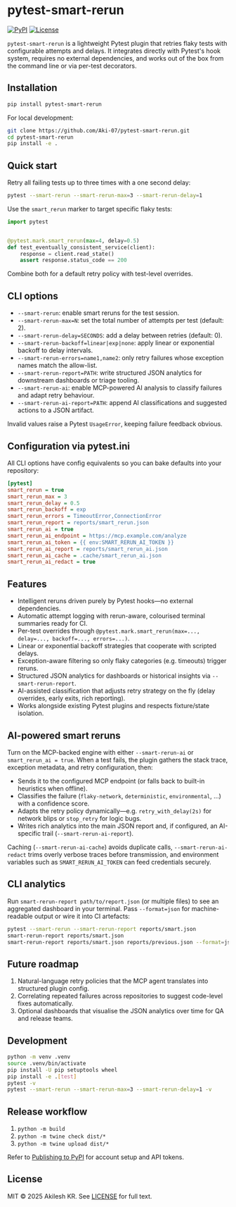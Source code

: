 # pytest-smart-rerun

[![PyPI](https://img.shields.io/pypi/v/pytest-smart-rerun.svg)](https://pypi.org/project/pytest-smart-rerun/)
[![License](https://img.shields.io/badge/license-MIT-blue.svg)](LICENSE)

`pytest-smart-rerun` is a lightweight Pytest plugin that retries flaky tests with configurable attempts and delays. It integrates directly with Pytest's hook system, requires no external dependencies, and works out of the box from the command line or via per-test decorators.

## Installation

```bash
pip install pytest-smart-rerun
```

For local development:

```bash
git clone https://github.com/Aki-07/pytest-smart-rerun.git
cd pytest-smart-rerun
pip install -e .
```

## Quick start

Retry all failing tests up to three times with a one second delay:

```bash
pytest --smart-rerun --smart-rerun-max=3 --smart-rerun-delay=1
```

Use the `smart_rerun` marker to target specific flaky tests:

```python
import pytest


@pytest.mark.smart_rerun(max=4, delay=0.5)
def test_eventually_consistent_service(client):
    response = client.read_state()
    assert response.status_code == 200
```

Combine both for a default retry policy with test-level overrides.

## CLI options

- `--smart-rerun`: enable smart reruns for the test session.
- `--smart-rerun-max=N`: set the total number of attempts per test (default: 2).
- `--smart-rerun-delay=SECONDS`: add a delay between retries (default: 0).
- `--smart-rerun-backoff=linear|exp|none`: apply linear or exponential backoff to delay intervals.
- `--smart-rerun-errors=name1,name2`: only retry failures whose exception names match the allow-list.
- `--smart-rerun-report=PATH`: write structured JSON analytics for downstream dashboards or triage tooling.
- `--smart-rerun-ai`: enable MCP-powered AI analysis to classify failures and adapt retry behaviour.
- `--smart-rerun-ai-report=PATH`: append AI classifications and suggested actions to a JSON artifact.

Invalid values raise a Pytest `UsageError`, keeping failure feedback obvious.

## Configuration via pytest.ini

All CLI options have config equivalents so you can bake defaults into your repository:

```ini
[pytest]
smart_rerun = true
smart_rerun_max = 3
smart_rerun_delay = 0.5
smart_rerun_backoff = exp
smart_rerun_errors = TimeoutError,ConnectionError
smart_rerun_report = reports/smart_rerun.json
smart_rerun_ai = true
smart_rerun_ai_endpoint = https://mcp.example.com/analyze
smart_rerun_ai_token = {{ env:SMART_RERUN_AI_TOKEN }}
smart_rerun_ai_report = reports/smart_rerun_ai.json
smart_rerun_ai_cache = .cache/smart_rerun_ai.json
smart_rerun_ai_redact = true
```

## Features

- Intelligent reruns driven purely by Pytest hooks—no external dependencies.
- Automatic attempt logging with rerun-aware, colourised terminal summaries ready for CI.
- Per-test overrides through `@pytest.mark.smart_rerun(max=..., delay=..., backoff=..., errors=...)`.
- Linear or exponential backoff strategies that cooperate with scripted delays.
- Exception-aware filtering so only flaky categories (e.g. timeouts) trigger reruns.
- Structured JSON analytics for dashboards or historical insights via `--smart-rerun-report`.
- AI-assisted classification that adjusts retry strategy on the fly (delay overrides, early exits, rich reporting).
- Works alongside existing Pytest plugins and respects fixture/state isolation.

## AI-powered smart reruns

Turn on the MCP-backed engine with either `--smart-rerun-ai` or `smart_rerun_ai = true`. When a test fails, the plugin gathers the stack trace, exception metadata, and retry configuration, then:

- Sends it to the configured MCP endpoint (or falls back to built-in heuristics when offline).
- Classifies the failure (`flaky-network`, `deterministic`, `environmental`, …) with a confidence score.
- Adapts the retry policy dynamically—e.g. `retry_with_delay(2s)` for network blips or `stop_retry` for logic bugs.
- Writes rich analytics into the main JSON report and, if configured, an AI-specific trail (`--smart-rerun-ai-report`).

Caching (`--smart-rerun-ai-cache`) avoids duplicate calls, `--smart-rerun-ai-redact` trims overly verbose traces before transmission, and environment variables such as `SMART_RERUN_AI_TOKEN` can feed credentials securely.

## CLI analytics

Run `smart-rerun-report path/to/report.json` (or multiple files) to see an aggregated dashboard in your terminal. Pass `--format=json` for machine-readable output or wire it into CI artefacts:

```bash
pytest --smart-rerun --smart-rerun-report reports/smart.json
smart-rerun-report reports/smart.json
smart-rerun-report reports/smart.json reports/previous.json --format=json
```

## Future roadmap

1. Natural-language retry policies that the MCP agent translates into structured plugin config.
2. Correlating repeated failures across repositories to suggest code-level fixes automatically.
3. Optional dashboards that visualise the JSON analytics over time for QA and release teams.

## Development

```bash
python -m venv .venv
source .venv/bin/activate
pip install -U pip setuptools wheel
pip install -e .[test]
pytest -v
pytest --smart-rerun --smart-rerun-max=3 --smart-rerun-delay=1 -v
```

## Release workflow

1. `python -m build`
2. `python -m twine check dist/*`
3. `python -m twine upload dist/*`

Refer to [Publishing to PyPI](https://packaging.python.org/tutorials/packaging-projects/) for account setup and API tokens.

## License

MIT © 2025 Akilesh KR. See [LICENSE](LICENSE) for full text.
